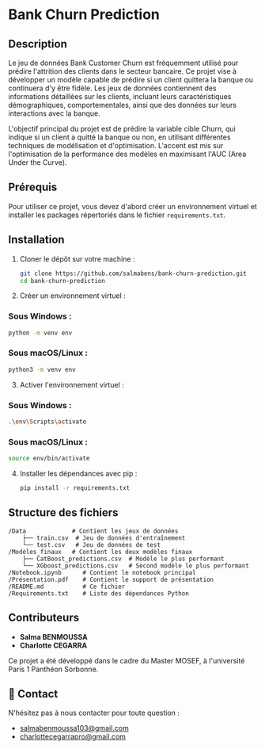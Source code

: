 # Bank Churn Prediction

## Description

Le jeu de données Bank Customer Churn est fréquemment utilisé pour prédire l'attrition des clients dans le secteur bancaire. Ce projet vise à développer un modèle capable de prédire si un client quittera la banque ou continuera d'y être fidèle. Les jeux de données contiennent des informations détaillées sur les clients, incluant leurs caractéristiques démographiques, comportementales, ainsi que des données sur leurs interactions avec la banque.

L'objectif principal du projet est de prédire la variable cible Churn, qui indique si un client a quitté la banque ou non, en utilisant différentes techniques de modélisation et d'optimisation. L'accent est mis sur l'optimisation de la performance des modèles en maximisant l'AUC (Area Under the Curve). 

## Prérequis

Pour utiliser ce projet, vous devez d'abord créer un environnement virtuel et installer les packages répertoriés dans le fichier `requirements.txt`.

## Installation

1. Cloner le dépôt sur votre machine :
   
   ```bash
   git clone https://github.com/salmabens/bank-churn-prediction.git
   cd bank-churn-prediction
   ```

2. Créer un environnement virtuel :
### Sous Windows :
         
   ```bash
   python -m venv env
   ```
### Sous macOS/Linux :
         
   ```bash
   python3 -m venv env
   ```
3. Activer l'environnement virtuel :

### Sous Windows :
   
   ```bash
   .\env\Scripts\activate
   ```
### Sous macOS/Linux :
   
   ```bash
   source env/bin/activate
   ```

4. Installer les dépendances avec pip :
   
   ```bash
   pip install -r requirements.txt
   ```
   
## Structure des fichiers
``` 
/Data             # Contient les jeux de données
    ├── train.csv  # Jeu de données d'entraînement
    └── test.csv   # Jeu de données de test
/Modèles_finaux   # Contient les deux modèles finaux
    ├── CatBoost_predictions.csv  # Modèle le plus performant
    └── XGboost_predictions.csv   # Second modèle le plus performant
/Notebook.ipynb      # Contient le notebook principal
/Présentation.pdf    # Contient le support de présentation
/README.md           # Ce fichier
/Requirements.txt    # Liste des dépendances Python
```
## Contributeurs

- **Salma BENMOUSSA**
- **Charlotte CEGARRA**

Ce projet a été développé dans le cadre du Master MOSEF, à l'université Paris 1 Panthéon Sorbonne.

## 📩 Contact

N'hésitez pas à nous contacter pour toute question :

- salmabenmoussa103@gmail.com 
- charlottecegarrapro@gmail.com
